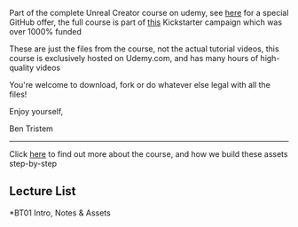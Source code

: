 Part of the complete Unreal Creator course on udemy, see [here](https://www.udemy,com/unrealcourse?couponCode=GitHubSpecial) for a special GitHub offer, the full course is part of 
[this](https://www.kickstarter.com/projects/bentristem/learn-to-make-video-games-unreal-developer-course) Kickstarter campaign which was over 1000% funded

These are just the files from the course, not the actual tutorial videos, this course is exclusively hosted on Udemy.com, and has many hours of high-quality videos 

You're welcome to download, fork or do whatever else legal with all the files!

Enjoy yourself, 

Ben Tristem

---
Click [here](https://www.udemy.com/unrealcourse?couponCode=GitHubSpecial) to find out more about the course, and how we build these assets step-by-step

## Lecture List
*BT01 Intro, Notes & Assets
